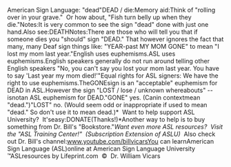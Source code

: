American Sign Language: "dead"DEAD / die:Memory aid:Think of "rolling over in your grave."  Or how about, "Fish turn belly up 
  when they die."Notes:It is very common to see the sign "dead" done with just one hand.Also see:DEATHNotes:There are those who will tell you that if someone dies you "should" sign "DEAD." 
That however ignores the fact that many, many Deaf sign things like: "YEAR-past 
MY MOM GONE" to mean "I lost my mom last year."English uses euphemisms.ASL uses euphemisms.English speakers generally do not run around telling other English speakers "No, 
you can't say you lost your mom last year. You have to say 'Last year my mom 
died!'"Equal rights for ASL signers: We have the right to use euphemisms.TheGONEsign is an "acceptable" euphemism for DEAD 
in ASL.However the sign "LOST / lose / unknown whereabouts" -- isnotan ASL euphemism for 
DEAD."GONE" yes. (Canin contextmean "dead.")"LOST" no. (Would seem odd or inappropriate if used to mean "dead." So don't use 
it to mean dead.)* 
Want to help support ASL University?  It'seasy:DONATE(Thanks!)*Another way to help is to buy something from Dr. Bill's "Bookstore."*Want even more ASL resources?  Visit the "ASL Training Center!"  (Subscription 
Extension of ASLU)*  Also check out Dr. Bill's channel:www.youtube.com/billvicarsYou can learnAmerican Sign Language (ASL)online at American Sign Language University ™ASLresources by Lifeprint.com  ©  Dr. William Vicars